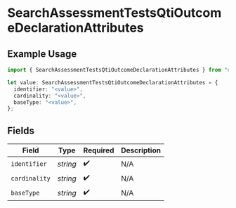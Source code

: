 # SearchAssessmentTestsQtiOutcomeDeclarationAttributes

## Example Usage

```typescript
import { SearchAssessmentTestsQtiOutcomeDeclarationAttributes } from "qti/models/operations";

let value: SearchAssessmentTestsQtiOutcomeDeclarationAttributes = {
  identifier: "<value>",
  cardinality: "<value>",
  baseType: "<value>",
};
```

## Fields

| Field              | Type               | Required           | Description        |
| ------------------ | ------------------ | ------------------ | ------------------ |
| `identifier`       | *string*           | :heavy_check_mark: | N/A                |
| `cardinality`      | *string*           | :heavy_check_mark: | N/A                |
| `baseType`         | *string*           | :heavy_check_mark: | N/A                |